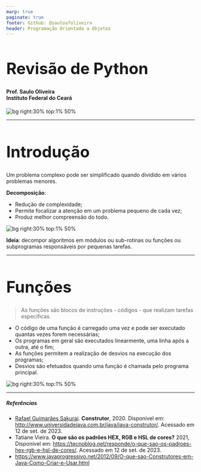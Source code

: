 ```yaml
---
marp: true
paginate: true
footer: Github: @sauloafoliveira
header: Programação Orientada a Objetos
---
```


<style>

    h2 {
  background: -webkit-linear-gradient(#81ADBB, #1A5C71);
  -webkit-background-clip: text;
  -webkit-text-fill-color: transparent;
    }
</style>

<style scoped>
h1 {
  font-size: 3em;
  position: initial;
}

br::after {
    color: grey;
}
</style>


# Revisão de Python
#### Prof. Saulo Oliveira <br/> Instituto Federal do Ceará 

![bg right:30% top:1% 50%](https://marp.app/assets/marp.svg)



---

<!-- backgroundImage: white -->

# Introdução
Um problema complexo pode ser simplificado quando dividido em vários problemas menores.

**Decomposição**:
- Redução de complexidade; 
- Permite focalizar a atenção em um problema pequeno de cada vez; 
- Produz melhor compreensão do todo.

![bg right:30% top:1% 50%](https://marp.app/assets/marp.svg)



**Ideia**: decompor algoritmos em módulos ou sub-rotinas ou funções ou subprogramas responsáveis por pequenas tarefas. 

---
# Funções

> As funções são blocos de instruções - códigos -  que realizam tarefas específicas.

- O código de uma função é carregado uma vez e pode ser executado quantas vezes forem necessárias;
- Os programas em geral são executados linearmente, uma linha após a outra, até o fim;
- As funções permitem a realização de desvios na execução dos programas;
- Desvios são efetuados quando uma função é chamada pelo programa principal.


![bg right:30% top:1% 50%](https://marp.app/assets/marp.svg)

---

##### Referências

- [Rafael Guimarães Sakurai](http://lattes.cnpq.br/2777638174344195). **Construtor**, 2020. Disponível em: http://www.universidadejava.com.br/java/java-construtor/. Acessado em 12 de set. de 2023.
- Tatiane Vieira. **O que são os padrões HEX, RGB e HSL de cores?** 2021, Disponível em: https://tecnoblog.net/responde/o-que-sao-os-padroes-hex-rgb-e-hsl-de-cores/. Acessado em 12 de set. de 2023.
- https://www.javaprogressivo.net/2012/09/O-que-sao-Construtores-em-Java-Como-Criar-e-Usar.html